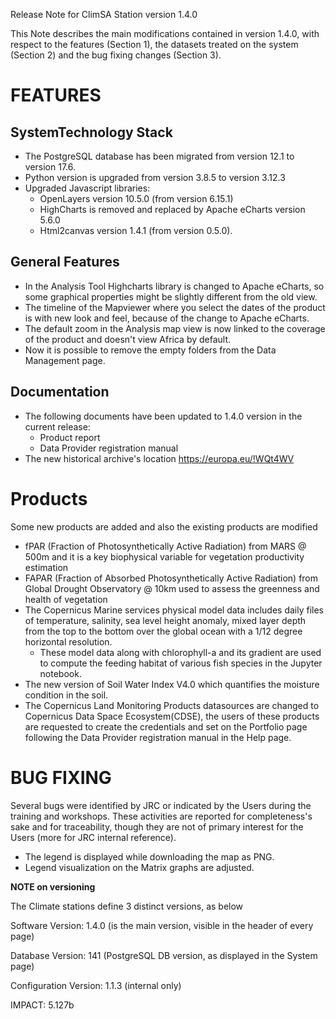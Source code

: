 Release Note for ClimSA Station version 1.4.0

This Note describes the main modifications contained in version 1.4.0, with respect to the features (Section 1), the datasets treated on the system (Section 2) and the bug fixing changes (Section 3).

# FEATURES

## SystemTechnology Stack

- The PostgreSQL database has been migrated from version 12.1 to version 17.6.
- Python version is upgraded from version 3.8.5 to version 3.12.3
- Upgraded Javascript libraries:
  - OpenLayers version 10.5.0 (from version 6.15.1)
  - HighCharts is removed and replaced by Apache eCharts version 5.6.0
  - Html2canvas version 1.4.1 (from version 0.5.0).

## General Features

- In the Analysis Tool Highcharts library is changed to Apache eCharts, so some graphical properties might be slightly different from the old view.
- The timeline of the Mapviewer where you select the dates of the product is with new look and feel, because of the change to Apache eCharts.
- The default zoom in the Analysis map view is now linked to the coverage of the product and doesn't view Africa by default.
- Now it is possible to remove the empty folders from the Data Management page.

## Documentation

- The following documents have been updated to 1.4.0 version in the current release:
  - Product report
  - Data Provider registration manual
- The new historical archive's location <https://europa.eu/!WQt4WV>

# Products

Some new products are added and also the existing products are modified

- fPAR (Fraction of Photosynthetically Active Radiation) from MARS @ 500m and it is a key biophysical variable for vegetation productivity estimation
- FAPAR (Fraction of Absorbed Photosynthetically Active Radiation) from Global Drought Observatory @ 10km used to assess the greenness and health of vegetation
- The Copernicus Marine services physical model data includes daily files of temperature, salinity, sea level height anomaly, mixed layer depth from the top to the bottom over the global ocean with a 1/12 degree horizontal resolution.
  - These model data along with chlorophyll-a and its gradient are used to compute the feeding habitat of various fish species in the Jupyter notebook.
- The new version of Soil Water Index V4.0 which quantifies the moisture condition in the soil.
- The Copernicus Land Monitoring Products datasources are changed to Copernicus Data Space Ecosystem(CDSE), the users of these products are requested to create the credentials and set on the Portfolio page following the Data Provider registration manual in the Help page.

# BUG FIXING

Several bugs were identified by JRC or indicated by the Users during the training and workshops. These activities are reported for completeness's sake and for traceability, though they are not of primary interest for the Users (more for JRC internal reference).

- The legend is displayed while downloading the map as PNG.
- Legend visualization on the Matrix graphs are adjusted.

**NOTE on versioning**

The Climate stations define 3 distinct versions, as below

Software Version: 1.4.0 (is the main version, visible in the header of every page)

Database Version: 141 (PostgreSQL DB version, as displayed in the System page)

Configuration Version: 1.1.3 (internal only)

IMPACT: 5.127b